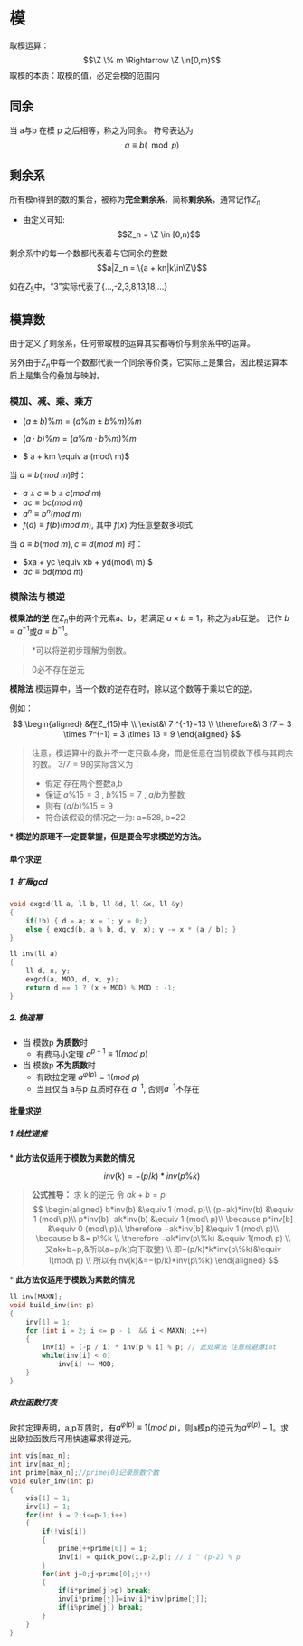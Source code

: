 
# 模

取模运算：
$$\Z \% m \Rightarrow \Z \in[0,m)$$
取模的本质：取模的值，必定会模的范围内
## 同余

当 a与b 在模 p 之后相等，称之为同余。
符号表达为 $$a \equiv b(\mod p)$$

## 剩余系

所有模n得到的数的集合，被称为**完全剩余系**，简称**剩余系**，通常记作$Z_n$

+ 由定义可知:
$$Z_n = \Z \in [0,n)$$

剩余系中的每一个数都代表着与它同余的整数
$$a|Z_n = \{a + kn|k\in\Z\}$$

如在$Z_5$中，“3”实际代表了{...,-2,3,8,13,18,...}

## 模算数

由于定义了剩余系，任何带取模的运算其实都等价与剩余系中的运算。

另外由于$Z_n$中每一个数都代表一个同余等价类，它实际上是集合，因此模运算本质上是集合的叠加与映射。

### 模加、减、乘、乘方

+ $(a\pm b) \% m = (a \% m \pm b \% m) \% m$
+ $(a\cdot b) \% m = (a \% m \cdot b \% m) \% m$

+ $ a + km \equiv a (mod\ m)$

当 $a \equiv b(mod\ m)$时：

+ $a\pm c \equiv b\pm c (mod\ m)$
+ $ac \equiv bc (mod\ m)$
+ $a^n \equiv b^n(mod\ m)$
+ $f(a) \equiv f(b) (mod\ m)$, 其中 $f(x)$ 为任意整数多项式

当 $a \equiv b (mod\ m), c \equiv d(mod\ m)$ 时：
+ $xa + yc \equiv xb + yd(mod\ m) $
+ $ac \equiv bd(mod\ m)$

### 模除法与模逆

**模乘法的逆**
在$Z_n$中的两个元素a、b，若满足 $a\times b = 1$，称之为ab互逆。
记作 $b = a^{-1}$或$a = b ^{-1}$。

> \*可以将逆初步理解为倒数。

> 0必不存在逆元

**模除法**
模运算中，当一个数的逆存在时，除以这个数等于乘以它的逆。

例如：
$$
\begin{aligned}
    &在Z_{15}中 \\
    \exist&\ 7 ^{-1}=13 \\
    \therefore&\ 3 /7 = 3 \times 7^{-1} = 3 \times 13 = 9
\end{aligned}
$$

> 注意，模运算中的数并不一定只数本身，而是任意在当前模数下模与其同余的数。
> $3/7=9$的实际含义为：
> + 假定 存在两个整数a,b
> + 保证 $a\%15=3$ , $b\%15=7$ , $a/b$为整数
> + 则有 $(a/b)\%15=9$
> + 符合该假设的情况之一为: a=528, b=22

\* **模逆的原理不一定要掌握，但是要会写求模逆的方法。**

#### 单个求逆
##### 1. 扩展gcd
```cpp
void exgcd(ll a, ll b, ll &d, ll &x, ll &y)
{
    if(!b) { d = a; x = 1; y = 0;}
    else { exgcd(b, a % b, d, y, x); y -= x * (a / b); }
}

ll inv(ll a)
{
    ll d, x, y;
    exgcd(a, MOD, d, x, y);
    return d == 1 ? (x + MOD) % MOD : -1;
}
```
##### 2. 快速幂

+ 当 模数p **为质数**时
  + 有费马小定理 $a^{p-1} \equiv 1 (mod\ p)$
+ 当 模数p **不为质数**时
  + 有欧拉定理 $a^{\varphi(p)}=1 (mod\ p)$
  + 当且仅当 a与p 互质时存在 $a^{-1}$, 否则$a^{-1}$不存在

#### 批量求逆
##### 1.**线性递推**

\* **此方法仅适用于模数为素数的情况**

$$
inv(k)=−(p/k)*inv(p\%k)
$$

> **公式推导：**
> 求 k 的逆元
> 令 $ak+b=p$
$$
\begin{aligned}
                b*inv(b) &\equiv 1 (mod\ p)\\
           (p−ak)*inv(b) &\equiv 1 (mod\ p)\\
      p*inv(b)−ak*inv(b) &\equiv 1 (mod\ p)\\
       \because p*inv[b] &\equiv 0 (mod\ p)\\
   \therefore −ak*inv[b] &\equiv 1 (mod\ p)\\
    \because b &= p\%k \\
    \therefore −ak*inv(p\%k) &\equiv 1(mod\ p) \\
    又ak+b=p,&所以a=p/k(向下取整) \\
    即−(p/k)*k*inv(p\%k)&\equiv 1(mod\ p) \\
    所以有inv(k)&=−(p/k)*inv(p\%k)
\end{aligned}
$$

\* **此方法仅适用于模数为素数的情况**
```cpp
ll inv[MAXN];
void build_inv(int p)
{
    inv[1] = 1;
    for (int i = 2; i <= p - 1  && i < MAXN; i++)
    {
        inv[i] = (-p / i) * inv[p % i] % p; // 此处乘法 注意规避爆int
        while(inv[i] < 0)
            inv[i] += MOD;
    }
}
```

##### 欧拉函数打表

欧拉定理表明，a,p互质时，有$a^{\varphi(p)}\equiv 1(mod\ p)$，则a模p的逆元为$a^{\varphi(p)}−1$。求出欧拉函数后可用快速幂求得逆元。

```cpp
int vis[max_n];
int inv[max_n];
int prime[max_n];//prime[0]记录质数个数
void euler_inv(int p)
{
    vis[1] = 1;
    inv[1] = 1;
    for(int i = 2;i<=p-1;i++)
    {
        if(!vis[i])
        {
            prime[++prime[0]] = i;
            inv[i] = quick_pow(i,p-2,p); // i ^ (p-2) % p 
        }
        for(int j=0;j<prime[0];j++)
        {
            if(i*prime[j]>p) break;
            inv[i*prime[j]]=inv[i]*inv[prime[j]];
            if(i%prime[j]) break;
        }
    }
}
```
